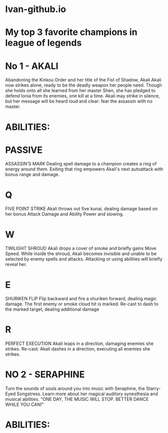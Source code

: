 # Ivan-github.io
# My top 3 favorite champions in league of legends
# No 1 - AKALI
Abandoning the Kinkou Order and her title of the Fist of Shadow, Akali Akali now strikes alone, ready to be the deadly weapon her people need. Though she holds onto all she learned from her master Shen, she has pledged to defend Ionia from its enemies, one kill at a time. Akali may strike in silence, but her message will be heard loud and clear: fear the assassin with no master. 
# ABILITIES:

# PASSIVE
ASSASSIN'S MARK
Dealing spell damage to a champion creates a ring of energy around them. Exiting that ring empowers Akali's next autoattack with bonus range and damage.

# Q
FIVE POINT STRIKE
Akali throws out five kunai, dealing damage based on her bonus Attack Damage and Ability Power and slowing.

# W
TWILIGHT SHROUD
Akali drops a cover of smoke and briefly gains Move Speed. While inside the shroud, Akali becomes invisible and unable to be selected by enemy spells and attacks. Attacking or using abilities will briefly reveal her.

# E
SHURIKEN FLIP
Flip backward and fire a shuriken forward, dealing magic damage. The first enemy or smoke cloud hit is marked. Re-cast to dash to the marked target, dealing additional damage

# R
PERFECT EXECUTION
Akali leaps in a direction, damaging enemies she strikes. Re-cast: Akali dashes in a direction, executing all enemies she strikes.

# NO 2 - SERAPHINE 
Turn the sounds of souls around you into music with Seraphine, the Starry-Eyed Songstress. Learn more about her magical auditory synesthesia and musical abilities.
"ONE DAY, THE MUSIC WILL STOP. BETTER DANCE WHILE YOU CAN!"

# ABILITIES:




